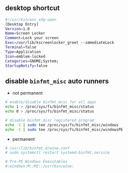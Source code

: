 ## desktop shortcut

```sh
#!/usr/bin/env xdg-open
[Desktop Entry]
Version=1.0
Name=Screen Locker
Comment=Lock your screen
Exec=/usr/lib/kscreenlocker_greet --immediateLock
Terminal=false
Type=Application
Icon=emblem-locked
Categories=GNOME;System;
StartupNotify=false
```

## disable `binfmt_misc` auto runners

- not permanent

```sh
# enable/disable binfmt_misc for all apps
echo 1 > /proc/sys/fs/binfmt_misc/status
echo 0 > /proc/sys/fs/binfmt_misc/status

# disable binfmt_misc registered program
echo -1 | sudo tee /proc/sys/fs/binfmt_misc/windows
echo -1 | sudo tee /proc/sys/fs/binfmt_misc/windowsPE
```

- permanent

```sh
# /usr/lib/binfmt.d/wine.conf
# sudo systemctl restart systemd-binfmt.service

# Pre-PE Windows Executables
#:windows:M::MZ::/usr/bin/wine:
```
